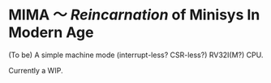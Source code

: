 
# MIMA 〜 *Reincarnation* of Minisys In Modern Age

(To be) A simple machine mode (interrupt-less? CSR-less?) RV32I(M?) CPU.

Currently a WIP.
